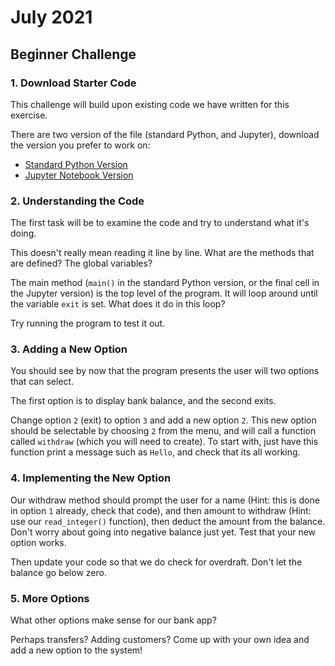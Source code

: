 # July 2021

## Beginner Challenge

### 1. Download Starter Code

This challenge will build upon existing code we have written for this exercise.

There are two version of the file (standard Python, and Jupyter), download the version you prefer to work on:

- [Standard Python Version](bank_program.py)
- [Jupyter Notebook Version](bank_program.ipynb)

### 2. Understanding the Code

The first task will be to examine the code and try to understand what it's doing.

This doesn't really mean reading it line by line. What are the methods that are defined? The global variables?

The main method (`main()` in the standard Python version, or the final cell in the Jupyter version) is the top level of the program. It will loop around until the variable `exit` is set. What does it do in this loop?

Try running the program to test it out.

### 3. Adding a New Option

You should see by now that the program presents the user will two options that can select.

The first option is to display bank balance, and the second exits.

Change option `2` (exit) to option `3` and add a new option `2`. This new option should be selectable by choosing `2` from the menu, and will call a function called `withdraw` (which you will need to create). To start with, just have this function print a message such as `Hello`, and check that its all working.

### 4. Implementing the New Option

Our withdraw method should prompt the user for a name (Hint: this is done in option `1` already, check that code), and then amount to withdraw (Hint: use our `read_integer()` function), then deduct the amount from the balance. Don't worry about going into negative balance just yet. Test that your new option works.

Then update your code so that we do check for overdraft. Don't let the balance go below zero.

### 5. More Options

What other options make sense for our bank app?

Perhaps transfers? Adding customers? Come up with your own idea and add a new option to the system!
